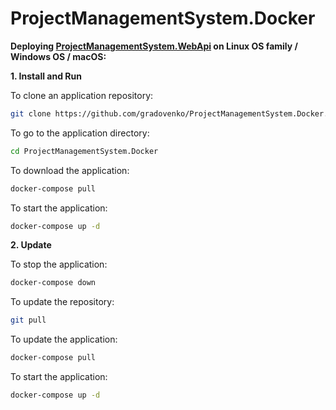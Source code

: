 # ProjectManagementSystem.Docker

**Deploying [ProjectManagementSystem.WebApi](https://github.com/gradovenko/ProjectManagementSystem.WebApi) on Linux OS family / Windows OS / macOS:**

**1. Install and Run**

To clone an application repository:  
```bash
git clone https://github.com/gradovenko/ProjectManagementSystem.Docker.git
```

To go to the application directory:
```bash
cd ProjectManagementSystem.Docker
```

To download the application:  
```bash
docker-compose pull
```

To start the application:  
```bash
docker-compose up -d
```

**2. Update**

To stop the application:  
```bash
docker-compose down
```

To update the repository:  
```bash
git pull
```

To update the application:  
```bash
docker-compose pull
```

To start the application:  
```bash
docker-compose up -d
```

